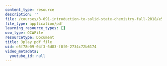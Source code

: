 ```yaml
---
content_type: resource
description: ''
file: /courses/3-091-introduction-to-solid-state-chemistry-fall-2018/e5f78e0904f36d83f0f02734c72b6174_0tQP4Qh0jjI.pdf
file_type: application/pdf
learning_resource_types: []
ocw_type: OCWFile
resourcetype: Document
title: 3play pdf file
uid: e5f78e09-04f3-6d83-f0f0-2734c72b6174
video_metadata:
  youtube_id: null
---
```

